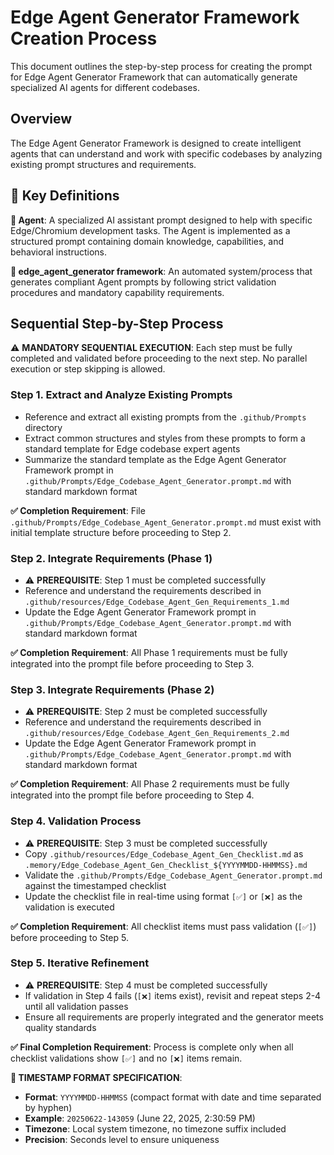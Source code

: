 # Edge Agent Generator Framework Creation Process

This document outlines the step-by-step process for creating the prompt for Edge Agent Generator Framework that can automatically generate specialized AI agents for different codebases.

## Overview

The Edge Agent Generator Framework is designed to create intelligent agents that can understand and work with specific codebases by analyzing existing prompt structures and requirements.

## 📖 Key Definitions

**🤖 Agent**: A specialized AI assistant prompt designed to help with specific Edge/Chromium development tasks. The Agent is implemented as a structured prompt containing domain knowledge, capabilities, and behavioral instructions.

**🔧 edge_agent_generator framework**: An automated system/process that generates compliant Agent prompts by following strict validation procedures and mandatory capability requirements.

## Sequential Step-by-Step Process

⚠️ **MANDATORY SEQUENTIAL EXECUTION**: Each step must be fully completed and validated before proceeding to the next step. No parallel execution or step skipping is allowed.

### Step 1. **Extract and Analyze Existing Prompts**
   - Reference and extract all existing prompts from the `.github/Prompts` directory
   - Extract common structures and styles from these prompts to form a standard template for Edge codebase expert agents
   - Summarize the standard template as the Edge Agent Generator Framework prompt in `.github/Prompts/Edge_Codebase_Agent_Generator.prompt.md` with standard markdown format
   
   **✅ Completion Requirement**: File `.github/Prompts/Edge_Codebase_Agent_Generator.prompt.md` must exist with initial template structure before proceeding to Step 2.

### Step 2. **Integrate Requirements (Phase 1)**
   - ⚠️ **PREREQUISITE**: Step 1 must be completed successfully
   - Reference and understand the requirements described in `.github/resources/Edge_Codebase_Agent_Gen_Requirements_1.md`
   - Update the Edge Agent Generator Framework prompt in `.github/Prompts/Edge_Codebase_Agent_Generator.prompt.md` with standard markdown format
   
   **✅ Completion Requirement**: All Phase 1 requirements must be fully integrated into the prompt file before proceeding to Step 3.

### Step 3. **Integrate Requirements (Phase 2)**
   - ⚠️ **PREREQUISITE**: Step 2 must be completed successfully
   - Reference and understand the requirements described in `.github/resources/Edge_Codebase_Agent_Gen_Requirements_2.md`
   - Update the Edge Agent Generator Framework prompt in `.github/Prompts/Edge_Codebase_Agent_Generator.prompt.md` with standard markdown format
   
   **✅ Completion Requirement**: All Phase 2 requirements must be fully integrated into the prompt file before proceeding to Step 4.

### Step 4. **Validation Process**
   - ⚠️ **PREREQUISITE**: Step 3 must be completed successfully
   - Copy `.github/resources/Edge_Codebase_Agent_Gen_Checklist.md` as `.memory/Edge_Codebase_Agent_Gen_Checklist_${YYYYMMDD-HHMMSS}.md`
   - Validate the `.github/Prompts/Edge_Codebase_Agent_Generator.prompt.md` against the timestamped checklist
   - Update the checklist file in real-time using format `[✅]` or `[❌]` as the validation is executed
   
   **✅ Completion Requirement**: All checklist items must pass validation (`[✅]`) before proceeding to Step 5.

### Step 5. **Iterative Refinement**
   - ⚠️ **PREREQUISITE**: Step 4 must be completed successfully
   - If validation in Step 4 fails (`[❌]` items exist), revisit and repeat steps 2-4 until all validation passes
   - Ensure all requirements are properly integrated and the generator meets quality standards
   
   **✅ Final Completion Requirement**: Process is complete only when all checklist validations show `[✅]` and no `[❌]` items remain.

**📅 TIMESTAMP FORMAT SPECIFICATION**:
  - **Format**: `YYYYMMDD-HHMMSS` (compact format with date and time separated by hyphen)
  - **Example**: `20250622-143059` (June 22, 2025, 2:30:59 PM)
  - **Timezone**: Local system timezone, no timezone suffix included
  - **Precision**: Seconds level to ensure uniqueness

